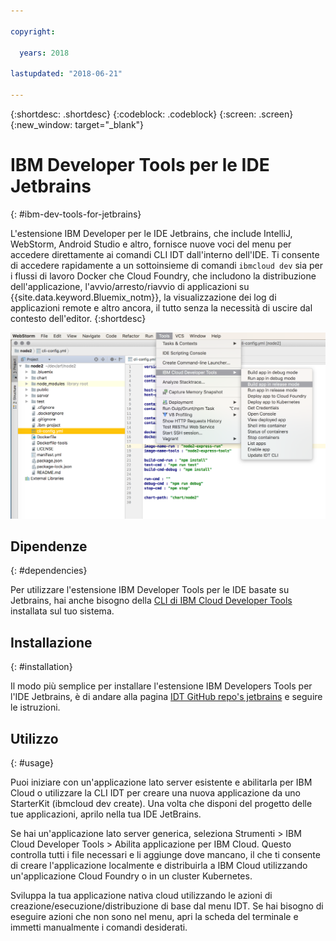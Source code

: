 ```yaml
---

copyright:

  years: 2018

lastupdated: "2018-06-21"

---
```


{:shortdesc: .shortdesc}
{:codeblock: .codeblock}
{:screen: .screen}
{:new_window: target="_blank"}

# IBM Developer Tools per le IDE Jetbrains
{: #ibm-dev-tools-for-jetbrains}

L'estensione IBM Developer per le IDE Jetbrains, che include IntelliJ, WebStorm, Android Studio e altro, fornisce nuove voci del menu per accedere direttamente ai comandi CLI IDT dall'interno dell'IDE. Ti consente di accedere rapidamente a un sottoinsieme di comandi `ibmcloud dev` sia per i flussi di lavoro Docker che Cloud Foundry, che includono la distribuzione dell'applicazione, l'avvio/arresto/riavvio di applicazioni su {{site.data.keyword.Bluemix_notm}}, la visualizzazione dei log di applicazioni remote e altro ancora, il tutto senza la necessità di uscire dal contesto dell'editor.
{:shortdesc}

![Acquisizione schermo di IBM Developer Tools in esecuzione nella IDE WebStorm.](jetbrains.png "Esempio di menu IDT in esecuzione nella IDE WebStorm")

## Dipendenze
{: #dependencies}

Per utilizzare l'estensione IBM Developer Tools per le IDE basate su Jetbrains, hai anche bisogno della [CLI di IBM Cloud Developer Tools](index.html) installata sul tuo sistema.

## Installazione
{: #installation}

Il modo più semplice per installare l'estensione IBM Developers Tools per l'IDE Jetbrains, è di andare alla pagina [IDT GitHub repo's jetbrains](https://github.com/IBM-Cloud/ibm-cloud-developer-tools/tree/master/jetbrains) e seguire le istruzioni.

## Utilizzo
{: #usage}

Puoi iniziare con un'applicazione lato server esistente e abilitarla per IBM Cloud o utilizzare la CLI IDT per creare una nuova applicazione da uno StarterKit  (ibmcloud dev create). Una volta che disponi del progetto delle tue applicazioni, aprilo nella tua IDE JetBrains.

Se hai un'applicazione lato server generica, seleziona Strumenti > IBM Cloud Developer Tools > Abilita applicazione per IBM Cloud. Questo controlla tutti i file necessari e li aggiunge dove mancano, il che ti consente di creare l'applicazione localmente e distribuirla a IBM Cloud utilizzando un'applicazione Cloud Foundry o in un cluster Kubernetes.

Sviluppa la tua applicazione nativa cloud utilizzando le azioni di creazione/esecuzione/distribuzione di base dal menu IDT. Se hai bisogno di eseguire azioni che non sono nel menu, apri la scheda del terminale e immetti manualmente i comandi desiderati.
